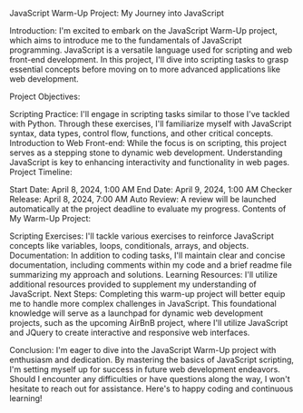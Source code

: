 JavaScript Warm-Up Project: My Journey into JavaScript

Introduction:
I'm excited to embark on the JavaScript Warm-Up project, which aims to introduce me to the fundamentals of JavaScript programming. JavaScript is a versatile language used for scripting and web front-end development. In this project, I'll dive into scripting tasks to grasp essential concepts before moving on to more advanced applications like web development.

Project Objectives:

Scripting Practice: I'll engage in scripting tasks similar to those I've tackled with Python. Through these exercises, I'll familiarize myself with JavaScript syntax, data types, control flow, functions, and other critical concepts.
Introduction to Web Front-end: While the focus is on scripting, this project serves as a stepping stone to dynamic web development. Understanding JavaScript is key to enhancing interactivity and functionality in web pages.
Project Timeline:

Start Date: April 8, 2024, 1:00 AM
End Date: April 9, 2024, 1:00 AM
Checker Release: April 8, 2024, 7:00 AM
Auto Review: A review will be launched automatically at the project deadline to evaluate my progress.
Contents of My Warm-Up Project:

Scripting Exercises: I'll tackle various exercises to reinforce JavaScript concepts like variables, loops, conditionals, arrays, and objects.
Documentation: In addition to coding tasks, I'll maintain clear and concise documentation, including comments within my code and a brief readme file summarizing my approach and solutions.
Learning Resources: I'll utilize additional resources provided to supplement my understanding of JavaScript.
Next Steps:
Completing this warm-up project will better equip me to handle more complex challenges in JavaScript. This foundational knowledge will serve as a launchpad for dynamic web development projects, such as the upcoming AirBnB project, where I'll utilize JavaScript and JQuery to create interactive and responsive web interfaces.

Conclusion:
I'm eager to dive into the JavaScript Warm-Up project with enthusiasm and dedication. By mastering the basics of JavaScript scripting, I'm setting myself up for success in future web development endeavors. Should I encounter any difficulties or have questions along the way, I won't hesitate to reach out for assistance. Here's to happy coding and continuous learning!

